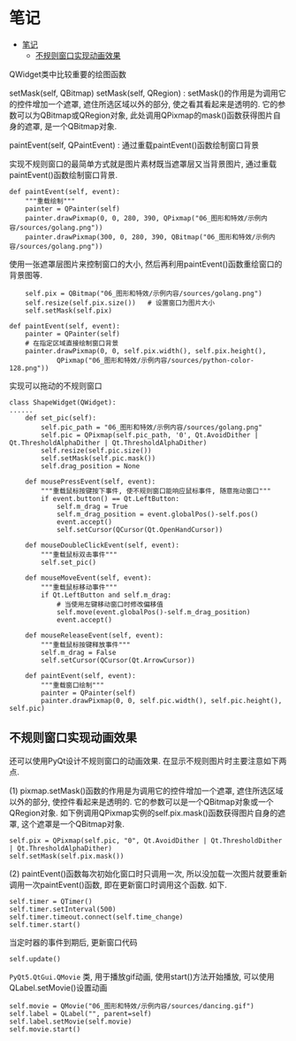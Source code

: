 # 笔记

<!-- TOC -->

- [笔记](#笔记)
    - [不规则窗口实现动画效果](#不规则窗口实现动画效果)

<!-- /TOC -->

QWidget类中比较重要的绘图函数

setMask(self, QBitmap)
setMask(self, QRegion) : setMask()的作用是为调用它的控件增加一个遮罩, 遮住所选区域以外的部分, 使之看其看起来是透明的. 它的参数可以为QBitmap或QRegion对象, 此处调用QPixmap的mask()函数获得图片自身的遮罩, 是一个QBitmap对象.  

paintEvent(self, QPaintEvent) : 通过重载paintEvent()函数绘制窗口背景

实现不规则窗口的最简单方式就是图片素材既当遮罩层又当背景图片, 通过重载paintEvent()函数绘制窗口背景.

    def paintEvent(self, event):
        """重载绘制"""
        painter = QPainter(self)
        painter.drawPixmap(0, 0, 280, 390, QPixmap("06_图形和特效/示例内容/sources/golang.png"))
        painter.drawPixmap(300, 0, 280, 390, QBitmap("06_图形和特效/示例内容/sources/golang.png"))

使用一张遮罩层图片来控制窗口的大小, 然后再利用paintEvent()函数重绘窗口的背景图等.

        self.pix = QBitmap("06_图形和特效/示例内容/sources/golang.png")
        self.resize(self.pix.size())   # 设置窗口为图片大小
        self.setMask(self.pix)

    def paintEvent(self, event):
        painter = QPainter(self)
        # 在指定区域直接绘制窗口背景
        painter.drawPixmap(0, 0, self.pix.width(), self.pix.height(), 
                QPixmap("06_图形和特效/示例内容/sources/python-color-128.png"))

实现可以拖动的不规则窗口

    class ShapeWidget(QWidget):
    ......
        def set_pic(self):
            self.pic_path = "06_图形和特效/示例内容/sources/golang.png"
            self.pic = QPixmap(self.pic_path, '0', Qt.AvoidDither | Qt.ThresholdAlphaDither | Qt.ThresholdAlphaDither)
            self.resize(self.pic.size())
            self.setMask(self.pic.mask())
            self.drag_position = None

        def mousePressEvent(self, event):
            """重载鼠标按键按下事件, 使不规则窗口能响应鼠标事件, 随意拖动窗口"""
            if event.button() == Qt.LeftButton:
                self.m_drag = True
                self.m_drag_position = event.globalPos()-self.pos()
                event.accept()
                self.setCursor(QCursor(Qt.OpenHandCursor))

        def mouseDoubleClickEvent(self, event):
            """重载鼠标双击事件"""
            self.set_pic()

        def mouseMoveEvent(self, event):
            """重载鼠标移动事件"""
            if Qt.LeftButton and self.m_drag:
                # 当使用左键移动窗口时修改偏移值
                self.move(event.globalPos()-self.m_drag_position)
                event.accept()

        def mouseReleaseEvent(self, event):
            """重载鼠标按键释放事件"""
            self.m_drag = False
            self.setCursor(QCursor(Qt.ArrowCursor))

        def paintEvent(self, event):
            """重载窗口绘制"""
            painter = QPainter(self)
            painter.drawPixmap(0, 0, self.pic.width(), self.pic.height(), self.pic)

## 不规则窗口实现动画效果

还可以使用PyQt设计不规则窗口的动画效果. 在显示不规则图片时主要注意如下两点.

(1) pixmap.setMask()函数的作用是为调用它的控件增加一个遮罩, 遮住所选区域以外的部分, 使控件看起来是透明的. 它的参数可以是一个QBitmap对象或一个QRegion对象. 如下例调用QPixmap实例的self.pix.mask()函数获得图片自身的遮罩, 这个遮罩是一个QBitmap对象.

    self.pix = QPixmap(self.pic, "0", Qt.AvoidDither | Qt.ThresholdDither | Qt.ThresholdAlphaDither)
    self.setMask(self.pix.mask())

(2) paintEvent()函数每次初始化窗口时只调用一次, 所以没加载一次图片就要重新调用一次paintEvent()函数, 即在更新窗口时调用这个函数. 如下.

    self.timer = QTimer()
    self.timer.setInterval(500)
    self.timer.timeout.connect(self.time_change)
    self.timer.start()

当定时器的事件到期后, 更新窗口代码

    self.update()

`PyQt5.QtGui.QMovie` 类, 用于播放gif动画, 使用start()方法开始播放, 可以使用QLabel.setMovie()设置动画

    self.movie = QMovie("06_图形和特效/示例内容/sources/dancing.gif")
    self.label = QLabel("", parent=self)
    self.label.setMovie(self.movie)
    self.movie.start()